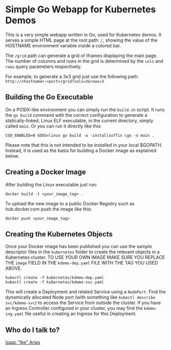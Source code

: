 # Simple Go Webapp for Kubernetes Demos

This is a very simple webapp written in Go, used for Kubernetes demos. It serves a simple HTML page at the root path: `/`, showing the value of the HOSTNAME environment variable inside a colored bar.

The `/grid` path can generate a grid of iframes displaying the main page. The number of columns and rows in the grid is determined by the `cols` and `rows` query parameters respectively.

For example, to generate a 3x3 grid just use the following path: `http://<hostname>:<port>/grid?cols=3&rows=3`

## Building the Go Executable

On a POSIX-like environment you can simply run the `build.sh` script. It runs the `go build` command with the correct configuration to generate a statically-linked, Linux ELF executable, in the current directory, simply called `main`. Or you can run it directly like this:
```
CGO_ENABLED=0 GOOS=linux go build -a -installsuffix cgo -o main .
```
Please note that this is not intended to be _installed_ in your local $GOPATH. Instead, it is used as the basis for building a Docker image as explained below.

## Creating a Docker Image

After building the Linux executable just run:
```
docker build -t <your_image_tag> .
```

To upload the new image to a public Docker Registry such as hub.docker.com push the image like this:
```
docker push <your_image_tag>
```

## Creating the Kubernetes Objects

Once your Docker image has been published you can use the sample descriptor files in the `kubernetes` folder to create the relevant objects in a Kubernetes cluster. TO USE YOUR OWN IMAGE MAKE SURE YOU REPLACE THE `image` FIELD IN THE `kdemo-dep.yaml` FILE WITH THE TAG YOU USED ABOVE.
```
kubectl create -f kubernetes/kdemo-dep.yaml
kubectl create -f kubernetes/kdemo-svc.yaml
```
This will create a Deployment and related Service using a `NodePort`. Find the dynamically allocated Node port (with something like `kubectl describe svc/kdemo-svc`) to access the Service from outside the cluster. If you have an Ingress Controller configured in your cluster, you may find the `kdemo-ing.yaml` file useful in creating an Ingress for this Deployment.

## Who do I talk to?

[Isaac "Ike" Arias](mailto:ike@apprenda.com)
